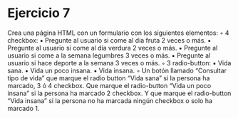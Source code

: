 # Ejercicio 7

Crea una página HTML con un formulario con los siguientes elementos:
◦	4 checkbox:
    ▪	Pregunte al usuario si come al día fruta 2 veces o más.
    ▪	Pregunte al usuario si come al día verdura 2 veces o más.
    ▪	Pregunte al usuario si come a la semana legumbres 3 veces o más.
    ▪	Pregunte al usuario si hace deporte a la semana 3 veces o más.
◦	3 radio-button:
    ▪	Vida sana.
    ▪	Vida un poco insana.
    ▪	Vida insana.
◦	Un botón llamado “Consultar tipo de vida” que marque el radio button “Vida sana” si la persona ha marcado, 3 ó 4 checkbox. 
Que marque el radio-button “Vida un poco insana” si la persona ha marcado 2 checkbox. 
Y que marque el radio-button “Vida insana” si la persona no ha marcada ningún checkbox o solo ha marcado 1.
